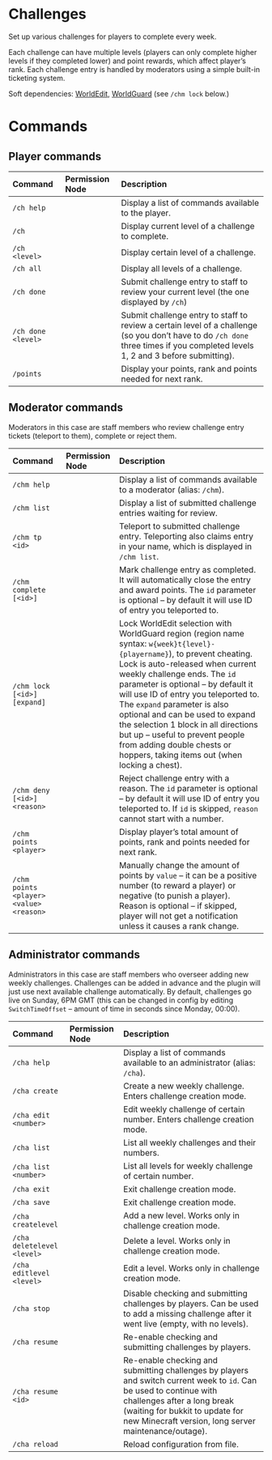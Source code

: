 Challenges
===============

Set up various challenges for players to complete every week. 

Each challenge can have multiple levels (players can only complete higher levels if they completed lower) and point rewards, which affect player’s rank. Each challenge entry is handled by moderators using a simple built-in ticketing system.

Soft dependencies: [WorldEdit](https://github.com/sk89q/worldedit), [WorldGuard](https://github.com/sk89q/worldguard) (see `/chm lock` below.)

# Commands

## Player commands

|**Command**|**Permission Node**|**Description**|
|:------|:--------------|:----------|
|`/ch help`||Display a list of commands available to the player.|
|`/ch`||Display current level of a challenge to complete.|
|`/ch <level>`||Display certain level of a challenge.|
|`/ch all`||Display all levels of a challenge.|
|`/ch done`||Submit challenge entry to staff to review your current level (the one displayed by `/ch`)|
|`/ch done <level>`||Submit challenge entry to staff to review a certain level of a challenge (so you don’t have to do `/ch done` three times if you completed levels 1, 2 and 3 before submitting).|
|`/points`||Display your points, rank and points needed for next rank.|

## Moderator commands

Moderators in this case are staff members who review challenge entry tickets (teleport to them), complete or reject them.

|**Command**|**Permission Node**|**Description**|
|:------|:--------------|:----------|
|`/chm help`||Display a list of commands available to a moderator (alias: `/chm`).|
|`/chm list`||Display a list of submitted challenge entries waiting for review.|
|`/chm tp <id>`||Teleport to submitted challenge entry. Teleporting also claims entry in your name, which is displayed in `/chm list`.|
|`/chm complete [<id>]`||Mark challenge entry as completed. It will automatically close the entry and award points. The `id` parameter is optional – by default it will use ID of entry you teleported to.|
|`/chm lock [<id>] [expand]`||Lock WorldEdit selection with WorldGuard region (region name syntax: `w{week}t{level}-{playername}`), to prevent cheating. Lock is auto-released when current weekly challenge ends. The `id` parameter is optional – by default it will use ID of entry you teleported to. The `expand` parameter is also optional and can be used to expand the selection 1 block in all directions but up – useful to prevent people from adding double chests or hoppers, taking items out (when locking a chest).|
|`/chm deny [<id>] <reason>`||Reject challenge entry with a reason. The `id` parameter is optional – by default it will use ID of entry you teleported to. If `id` is skipped, `reason` cannot start with a number.|
|`/chm points <player>`||Display player’s total amount of points, rank and points needed for next rank.|
|`/chm points <player> <value> <reason>`||Manually change the amount of points by `value` – it can be a positive number (to reward a player) or negative (to punish a player). Reason is optional – if skipped, player will not get a notification unless it causes a rank change.|
    
## Administrator commands

Administrators in this case are staff members who overseer adding new weekly challenges. Challenges can be added in advance and the plugin will just use next available challenge automatically. By default, challenges go live on Sunday, 6PM GMT (this can be changed in config by editing `SwitchTimeOffset` – amount of time in seconds since Monday, 00:00).

|**Command**|**Permission Node**|**Description**|
|:------|:--------------|:----------|
|`/cha help`||Display a list of commands available to an administrator (alias: `/cha`).|
|`/cha create`||Create a new weekly challenge. Enters challenge creation mode.|
|`/cha edit <number>`||Edit weekly challenge of certain number. Enters challenge creation mode.|
|`/cha list`||List all weekly challenges and their numbers.|
|`/cha list <number>`||List all levels for weekly challenge of certain number.|
|`/cha exit`||Exit challenge creation mode.|
|`/cha save`||Exit challenge creation mode.|
|`/cha createlevel`||Add a new level. Works only in challenge creation mode.|
|`/cha deletelevel <level>`||Delete a level. Works only in challenge creation mode.|
|`/cha editlevel <level>`||Edit a level. Works only in challenge creation mode.|
|`/cha stop`||Disable checking and submitting challenges by players. Can be used to add a missing challenge after it went live (empty, with no levels).|
|`/cha resume`||Re-enable checking and submitting challenges by players.|
|`/cha resume <id>`||Re-enable checking and submitting challenges by players and switch current week to `id`. Can be used to continue with challenges after a long break (waiting for bukkit to update for new Minecraft version, long server maintenance/outage).|    
|`/cha reload`||Reload configuration from file.|